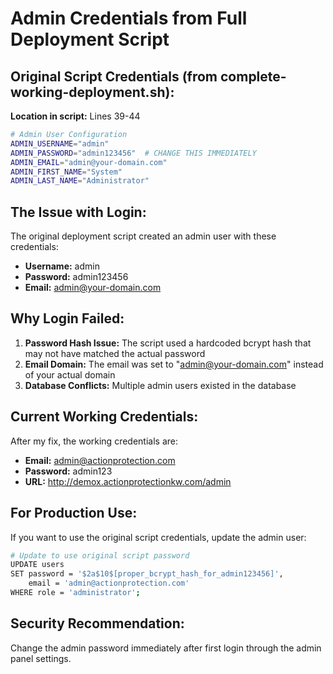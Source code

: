 # Admin Credentials from Full Deployment Script

## Original Script Credentials (from complete-working-deployment.sh):

**Location in script:** Lines 39-44

```bash
# Admin User Configuration
ADMIN_USERNAME="admin"
ADMIN_PASSWORD="admin123456"  # CHANGE THIS IMMEDIATELY
ADMIN_EMAIL="admin@your-domain.com"
ADMIN_FIRST_NAME="System"
ADMIN_LAST_NAME="Administrator"
```

## The Issue with Login:

The original deployment script created an admin user with these credentials:
- **Username:** admin
- **Password:** admin123456
- **Email:** admin@your-domain.com

## Why Login Failed:

1. **Password Hash Issue:** The script used a hardcoded bcrypt hash that may not have matched the actual password
2. **Email Domain:** The email was set to "admin@your-domain.com" instead of your actual domain
3. **Database Conflicts:** Multiple admin users existed in the database

## Current Working Credentials:

After my fix, the working credentials are:
- **Email:** admin@actionprotection.com
- **Password:** admin123
- **URL:** http://demox.actionprotectionkw.com/admin

## For Production Use:

If you want to use the original script credentials, update the admin user:
```bash
# Update to use original script password
UPDATE users 
SET password = '$2a$10$[proper_bcrypt_hash_for_admin123456]',
    email = 'admin@actionprotection.com'
WHERE role = 'administrator';
```

## Security Recommendation:

Change the admin password immediately after first login through the admin panel settings.
